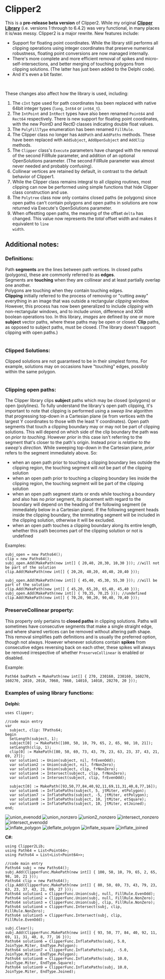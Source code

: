 # Clipper2

This is a **pre-release beta version** of Clipper2. While my original <a href="https://sourceforge.net/projects/polyclipping/">**Clipper Library**</a> (i.e. versions 1 through to 6.4.2) was very functional, in many places it is/was messy. Clipper2 is a major rewrite. New features include:
<ul>
  <li>Support for floating point coordinates. While the library still performs all clipping operations using integer coordinates that preserve numerical robustness, floating point conversions are now managed internally.
  <li>There's more complete and more efficient removal of spikes and micro-self-intersections, and better merging of touching polygons from clipping solutions. (The latter has just been added to the Delphi code).
  <li>And it's even a bit faster.
</ul> 
<br>

These changes also affect how the library is used, including:
1. The <code>cInt</code> type used for path coordinates has been replaced with native 64bit integer types (<code>long</code>, <code>Int64</code> or <code>int64_t</code>).
2. The <code>IntPoint</code> and <code>IntRect</code> types have also been renamed <code>Point64</code> and <code>Rect64</code> respectively. There is new support for floating point coordinates, with the new PointD and RectD classes indicating double float values.
3. The <code>PolyFillType</code> enumeration has been renamed <code>FillRule</code>.
4. The Clipper class no longer has <code>AddPath</code> and <code>AddPaths</code> methods. These have been replaced with <code>AddSubject</code>, <code>AddOpenSubject</code> and <code>AddClip</code> methods.
5. The <code>Clipper</code> class's <code>Execute</code> parameters have changed with the removal of the second FillRule parameter, and addition of an optional OpenSolutions parameter. (The second FillRule parameter was almost never needed and probably confusing).
6. Collinear vertices are retained by default, in contrast to the default behavior of Clipper1.
7. While the Clipper class remains integral to all clipping routines, most clipping can now be performed using simple functions that hide Clipper class construction and use.
8. The <code>Polytree</code> class now only contains closed paths (ie polygons) since open paths can't contain polygons and open paths in solutions are now returned via Execute's OpenSolutions parameter.
9. When offestting open paths, the meaning of the offset <code>delta</code> has changed. This value now represents the <i>total</i> offset width and makes it equivalent to <code>line width</code>.
 

## Additional notes:


### Definitions:

Path **segments** are the lines between path vertices. In closed paths (polygons), these are commonly referred to as **edges**.<br>
Segments are **touching** when they are collinear and at least partially overlap one another.<br>
Polygons are touching when they contain touching edges.<br>
**Clipping** initially referred to the process of removing or "cutting away" everything in an image that was outside a rectangular *clipping* window. However, this process has now been generalized to include *clipping* with non-rectangular windows, and to include union, difference and XOR boolean operations too. In this library, *images* are defined by one or more **subject** vector paths, where these paths may be open or closed. **Clip** paths, as opposed to subject paths, must be closed. (The library doesn't support clipping with open paths.)<br><br>


### Clipped Solutions:

Clipped solutions are not guaranteed to be in their simplest forms. For example, solutions may on occasions have "touching" edges, possibly within the same polygon.<br><br>


### Clipping open paths:

The Clipper library clips **subject** paths which may be closed (polygons) or open (polylines). To fully understand the library's open path clipping, it's important to note that clipping is performed using a *sweep line* algorithm that progressing top-down in a Cartesian plane (ie from vertices with the largest Y coordinates to those with the least Y coordinates). Open path segments that touch a clipping boundary may or may not be part of clipping solutions. This will depend on which side of the clip boundary the path was on *prior to touching*. However *prior* in this case isn't referring to the segment that's closer to the path's origin. Instead prior is *relative to the sweep's direction*. While sweeping top-down in the Cartesian plane, *prior* refers to the segment immediately above. So:
<ul>
<li>when an open path prior to touching a clipping boundary lies outside the clipping region, the touching segment will <i>not</i> be part of the clipping solution</li>
<li>when an open path prior to touching a clipping boundary lies inside the clipping region, the touching segment will be part of the clipping solution</li>
<li>when an open path segment starts or ends while touching a boundary and also has no <i>prior</i> segment, its placement with regard to the boundary will depend on the heading of the following segment (ie immediately below in a Cartesian plane). If the following segment heads inside the clipping boundary, the terminating segment will be included in the clipping solution, otherwise it will be excluded.</li>
<li>when an open path touches a clipping boundary along its entire length, whether this path becomes part of the clipping solution or not is undefined</li>
</ul>
Examples:

	subj_open = new Paths64();
	clip = new Paths64();
	subj_open.Add(MakePath(new int[] { 20,40, 20,30, 10,30 })); //will not be part of the solution
	clip.Add(MakePath(new int[] { 20,20, 40,20, 40,40, 20,40 }));
	
	subj_open.Add(MakePath(new int[] { 45,40, 45,30, 55,30 })); //will be part of the solution
	clip.Add(MakePath(new int[] { 45,20, 65,20, 65,40, 45,40 }));
	subj_open.Add(MakePath(new int[] { 70,35, 70,25 })); //undefined
	clip.Add(MakePath(new int[] { 70,20, 90,20, 90,40, 70,40 }));


### PreserveCollinear property:

This property only pertains to **closed paths** in clipping solutions. Paths will sometimes have consecutive segments that make a single straight edge, and where shared vertices can be removed without altering path shape. This removal simplifies path definitions and is usually the preferred option, though not always. However whenever solutions contain **spikes** from consecutive edges reversing back on each other, these spikes will always be removed irrespective of whether ``PreserveCollinear`` is enabled or disabled.<br>

Example:

	Path64 badPath = MakePath(new int[] { 270, 230160, 230160, 160270, 160270, 2010, 2010, 7060, 7060, 14010, 14010, 20270, 20 })); 


### Examples of using library functions:

**Delphi:**<br>
    
    uses Clipper;

    //code main entry 
    var
      subject, clip: TPaths64;      
    begin
      SetLength(subject, 1);
      subject[0] := MakePath([100, 50, 10, 79, 65, 2, 65, 98, 10, 21]);
      setLength(clip, 1);
      clip[0] := MakePath([80, 50, 69, 73, 43, 79, 23, 63, 23, 37, 43, 21, 69, 27]);
      var solution1 := Union(subject, nil, frEvenOdd);            
      var solution2 := Union(subject, nil, frNonZero);      
      var solution3 := Union(subject, clip, frNonZero);      
      var solution4 := Intersect(subject, clip, frNonZero);
      var solution5 := Intersect(subject, clip, frEvenOdd);
      
      subject[0] := MakePath([93,50,77,84,40,92,11,69,11,31,40,8,77,16]);
      var solution6 := InflatePaths(subject, 5, jtMiter, etPolygon);
      var solution7 := InflatePaths(subject, -5, jtMiter, etPolygon);
      var solution8 := InflatePaths(subject, 10, jtMiter, etSquare);
      var solution9 := InflatePaths(subject, 10, jtMiter, etJoined);
    end;

![union_evenodd](https://user-images.githubusercontent.com/5280692/159103161-4c4e0c51-98f3-4ff4-9364-4c2cc57af774.png)
![union_nonzero](https://user-images.githubusercontent.com/5280692/159098650-9923ffe9-a5fb-49a4-9d34-9ef1e5aae8e4.png)
![union2_nonzero](https://user-images.githubusercontent.com/5280692/159098431-378a4a85-be83-4412-a6f0-09e88234928f.png)
![intersect_nonzero](https://user-images.githubusercontent.com/5280692/159098290-85c67eec-04a2-4ea7-9b5c-b2120d3cf5bd.png)
![intersect_evenodd](https://user-images.githubusercontent.com/5280692/159103132-153c6428-4962-4240-b7a3-799fc639553c.png)
<br>
![inflate_polygon](https://user-images.githubusercontent.com/5280692/159106061-1d1e14c7-bdff-478d-b5b6-7340478edc5d.png)
![deflate_polygon](https://user-images.githubusercontent.com/5280692/159106069-e01ad782-fd6e-4480-972c-e96db51948f8.png)
![inflate_square](https://user-images.githubusercontent.com/5280692/159106083-f16f5508-7daa-4b0c-a7b3-8a5381a4db51.png)
![inflate_joined](https://user-images.githubusercontent.com/5280692/159106093-ba17fb6a-0adb-4622-b16c-835ac061e3d8.png)


**C#:**<br>
          
    using Clipper2Lib;
    using Path64 = List<Point64>;
    using Paths64 = List<List<Point64>>;
    
    //code main entry 
    Paths64 subj = new Paths64();
    subj.Add(ClipperFunc.MakePath(new int[] { 100, 50, 10, 79, 65, 2, 65, 98, 10, 21 }));
    Paths64 clip = new Paths64();
    clip.Add(ClipperFunc.MakePath(new int[] { 80, 50, 69, 73, 43, 79, 23, 63, 23, 37, 43, 21, 69, 27 }));
    Paths64 solution1 = ClipperFunc.Union(subj, null, FillRule.EvenOdd);
    Paths64 solution2 = ClipperFunc.Union(subj, null, FillRule.NonZero);
    Paths64 solution3 = ClipperFunc.Union(subj, clip, FillRule.NonZero);
    Paths64 solution4 = ClipperFunc.Intersect(subj, clip, FillRule.NonZero);
    Paths64 solution5 = ClipperFunc.Intersect(subj, clip, FillRule.EvenOdd);

    subj.Clear();
    subj.Add(ClipperFunc.MakePath(new int[] { 93, 50, 77, 84, 40, 92, 11, 69, 11, 31, 40, 8, 77, 16 }));
    Paths64 solution6 = ClipperFunc.InflatePaths(subj, 5.0, JoinType.Miter, EndType.Polygon);
    Paths64 solution7 = ClipperFunc.InflatePaths(subj, -5.0, JoinType.Miter, EndType.Polygon);
    Paths64 solution8 = ClipperFunc.InflatePaths(subj, 10.0, JoinType.Miter, EndType.Square);
    Paths64 solution9 = ClipperFunc.InflatePaths(subj, 10.0, JoinType.Miter, EndType.Joined);
